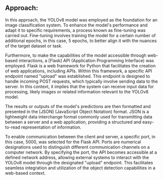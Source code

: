 ## Approach:

In this approach, the YOLOv8 model was employed as the foundation for an image classification system. To enhance the model's performance and adapt it to specific requirements, a process known as fine-tuning was carried out. Fine-tuning involves training the model for a certain number of additional epochs, in this case, 5 epochs, to better align it with the nuances of the target dataset or task.

Furthermore, to make the capabilities of the model accessible through web-based interactions, a [Flask] API (Application Programming Interface) was employed. Flask is a web framework for Python that facilitates the creation of web applications, including APIs. Within this framework, a specific API endpoint named "upload" was established. This endpoint is designed to handle incoming POST requests, which typically involve sending data to the server. In this context, it implies that the system can receive input data for processing, likely images or related information relevant to the YOLOv8 model.

The results or outputs of the model's predictions are then formatted and presented in the [JSON] (JavaScript Object Notation) format. JSON is a lightweight data interchange format commonly used for transmitting data between a server and a web application, providing a structured and easy-to-read representation of information.

To enable communication between the client and server, a specific port, in this case, 5000, was selected for the Flask API. Ports are numerical designations used to distinguish different communication channels on a computer network. By specifying the port, the API becomes accessible at a defined network address, allowing external systems to interact with the YOLOv8 model through the designated "upload" endpoint. This facilitates seamless integration and utilization of the object detection capabilities in a web-based context.
